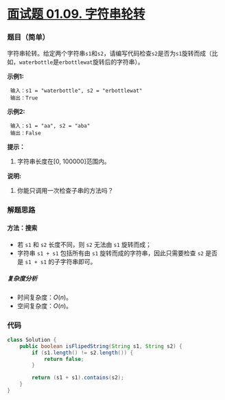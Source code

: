 # [面试题 01.09. 字符串轮转](https://leetcode.cn/problems/string-rotation-lcci/)

### 题目（简单）

字符串轮转。给定两个字符串`s1`和`s2`，请编写代码检查`s2`是否为`s1`旋转而成（比如，`waterbottle`是`erbottlewat`旋转后的字符串）。

**示例1:**

```
 输入：s1 = "waterbottle", s2 = "erbottlewat"
 输出：True
```

**示例2:**

```
 输入：s1 = "aa", s2 = "aba"
 输出：False
```

**提示：**

1. 字符串长度在\[0, 100000\]范围内。

**说明:**

1. 你能只调用一次检查子串的方法吗？

### 解题思路

#### 方法：搜索

- 若 `s1` 和 `s2` 长度不同，则 `s2` 无法由 `s1` 旋转而成；
- 字符串 `s1 + s1` 包括所有由 `s1` 旋转而成的字符串，因此只需要检查 `s2` 是否是 `s1 + s1` 的子字符串即可。

##### 复杂度分析

- 时间复杂度：$O(n)$。
- 空间复杂度：$O(n)$。

### 代码

```java
class Solution {
    public boolean isFlipedString(String s1, String s2) {
        if (s1.length() != s2.length()) {
            return false;
        }

        return (s1 + s1).contains(s2);
    }
}
```
